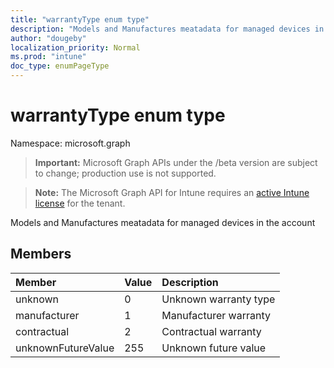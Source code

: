 ```yaml
---
title: "warrantyType enum type"
description: "Models and Manufactures meatadata for managed devices in the account"
author: "dougeby"
localization_priority: Normal
ms.prod: "intune"
doc_type: enumPageType
---
```


# warrantyType enum type

Namespace: microsoft.graph

> **Important:** Microsoft Graph APIs under the /beta version are subject to change; production use is not supported.

> **Note:** The Microsoft Graph API for Intune requires an [active Intune license](https://go.microsoft.com/fwlink/?linkid=839381) for the tenant.

Models and Manufactures meatadata for managed devices in the account

## Members
|Member|Value|Description|
|:---|:---|:---|
|unknown|0|Unknown warranty type|
|manufacturer|1|Manufacturer warranty|
|contractual|2|Contractual warranty|
|unknownFutureValue|255|Unknown future value|




